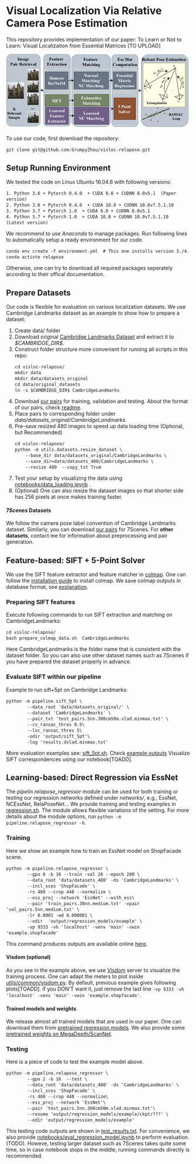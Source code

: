 # Visual Localization Via Relative Camera Pose Estimation

This repository provides implementation of  our paper:   To Learn or Not to Learn: Visual Localization from Essential Matrices [TO UPLOAD]

![Pipeline](pipeline/pipeline.jpg)

To use our code, first download the repository:
````
git clone git@github.com:GrumpyZhou/visloc-relapose.git
````

## Setup Running Environment
We tested the code on Linux Ubuntu 16.04.6 with following versions:
````
1. Python 3.6 + Pytorch 0.4.0  + CUDA 8.0 + CUDNN 8.0v5.1  (Paper version) 
2. Python 3.6 + Pytorch 0.4.0  + CUDA 10.0 + CUDNN 10.0v7.5.1.10
3. Python 3.7 + Pytorch 1.0  + CUDA 8.0 + CUDNN 8.0v5.1
4. Python 3.7 + Pytorch 1.0  + CUDA 10.0 + CUDNN 10.0v7.5.1.10	(Latest version)
````
We recommend to use *Anaconda* to manage packages. Run following lines to automatically setup a ready environment for our code.
````
conda env create -f environment.yml  # This one installs version 3./4.
conda activte relapose
````
Otherwise, one can try to download all required packages seperately according to their offical documentation.

## Prepare Datasets 
Our code is flexible for evaluation on various localization datasets. We use Cambridge Landmarks dataset as an example to show how to prepare a dataset:
1. Create data/ folder
2. Download original [Cambridge Landmarks Dataset](http://mi.eng.cam.ac.uk/projects/relocalisation/#dataset) and extract it to *\$CAMBRIDGE_DIR\$*.
3. Construct folder structure more convenient for running all scripts in this repo:
	````
	cd visloc-relapose/
	mkdir data
	mkdir data/datasets_original
	cd data/original_datasets
	ln -s $CAMBRIDGE_DIR$ CambridgeLandmarks
	````
4. Download [our pairs](https://vision.in.tum.de/webshare/u/zhouq/visloc-datasets/) for training, validation and testing. About the format of our pairs, check [readme](https://vision.in.tum.de/webshare/u/zhouq/visloc-datasets/README.md). 
5. Place pairs to corresponding folder under *data/datasets_original/CambridgeLandmarks*.
6. Pre-save resized 480 images to speed up data loading time (Optional, but Recommended)
	````
	cd visloc-relapose/
	python -m utils.datasets.resize_dataset \
		--base_dir data/datasets_original/CambridgeLandmarks \ 
		--save_dir=data/datasets_480/CambridgeLandmarks \
		--resize 480  --copy_txt True 
	````
7. Test your setup by visualizing the data using [notebooks/data_loading.ipynb](notebooks/data_loading.ipynb) .
8. (Optional) One can also resize the dataset images so that shorter side has 256 pixels at once makes training faster.
#### 7Scenes Datasets
We follow the camera pose label convention of Cambridge Landmarks dataset.  Similarly, you can download  [our pairs](https://vision.in.tum.de/webshare/u/zhouq/visloc-datasets/)  for 7Scenes. For **other datasets**, contact me for information about preprocessing and pair generation.


##  Feature-based: SIFT + 5-Point Solver

We use the SIFT feature extractor and feature matcher in [colmap](https://colmap.github.io/). One can follow the [installation guide](https://colmap.github.io/install.html) to install colmap. We save colmap outputs in database format, see [explanation](https://colmap.github.io/database.html).

### Preparing SIFT features 
Execute following commands to run SIFT extraction and matching on CambridgeLandmarks:
````
cd visloc-relapose/
bash prepare_colmap_data.sh  CambridgeLandmarks
````
Here CambridgeLandmarks is the folder name that is consistent with the dataset folder. So you can also use other dataset names such as 7Scenes if you have prepared the dataset properly in advance.

### Evaluate SIFT within our pipeline
Example to run sift+5pt on Cambridge Landmarks:
````
python -m pipeline.sift_5pt \
        --data_root 'data/datasets_original/' \
        --dataset 'CambridgeLandmarks' \
        --pair_txt 'test_pairs.5nn.300cm50m.vlad.minmax.txt' \
        --cv_ransac_thres 0.5\
        --loc_ransac_thres 5\
        -odir 'output/sift_5pt'\
        -log 'results.dvlad.minmax.txt'
````
More evaluation examples see: [sift_5pt.sh](sift_5pt.sh). Check [example outputs](https://vision.in.tum.de/webshare/u/zhouq/visloc-relapose/sift_5pt/)
Visualize SIFT correspondences using our notebook[TOADD].
##  Learning-based: Direct Regression via EssNet
The _pipelin.relapose_regressor_ module can be used for  both training or testing our regression networks defined under *networks/*, e.g., EssNet, NCEssNet, RelaPoseNet... We provide training and testing examples in [regression.sh](regression.sh). 
The module allows flexible variations of the setting. For more details about the module options, run `python -m pipeline.relapose_regressor -h`.
### Training
Here we show an example how to train an EssNet model on ShopFacade scene.
````
python -m pipeline.relapose_regressor \
        --gpu 0 -b 16 --train -val 20 --epoch 200 \
        --data_root 'data/datasets_480' -ds 'CambridgeLandmarks' \
        --incl_sces 'ShopFacade' \
        -rs 480 --crop 448 --normalize \
        --ess_proj --network 'EssNet' --with_ess\
        --pair 'train_pairs.30nn.medium.txt' -vpair 'val_pairs.5nn.medium.txt' \
        -lr 0.0001 -wd 0.000001 \
        --odir  'output/regression_models/example' \
        -vp 9333 -vh 'localhost' -venv 'main' -vwin 'example.shopfacade' 
````
This command produces outputs are available online [here](https://vision.in.tum.de/webshare/u/zhouq/visloc-relapose/regression_models/example/). 

#### Visdom (optional)
As you see in the example above, we use [Visdom](https://github.com/facebookresearch/visdom) server to visualize the training process.  One can adapt the meters to plot inside [utils/common/visdom.py](utils/common/visdom.py). By default, previous example gives following plots[TOADD].
If you DON'T want it, just remove the last line `-vp 9333 -vh 'localhost' -venv 'main' -vwin 'example.shopfacade'`.

#### Trained models and weights
We release almost all trained models that are used in our paper. One can download them from [pretrained regression models](https://vision.in.tum.de/webshare/u/zhouq/visloc-relapose/regression_models).
We also provide some [pretrained weights on MegaDepth/ScanNet](https://vision.in.tum.de/webshare/u/zhouq/visloc-relapose/pretrained_weights/). 

### Testing
Here is a piece of code to test the example model above.
````
python -m pipeline.relapose_regressor \
        --gpu 2 -b 16  --test \
        --data_root 'data/datasets_480' -ds 'CambridgeLandmarks' \
        --incl_sces 'ShopFacade' \
        -rs 480 --crop 448 --normalize\
        --ess_proj --network 'EssNet'\
        --pair 'test_pairs.5nn.300cm50m.vlad.minmax.txt'\
        --resume 'output/regression_models/example/ckpt/???' \
        --odir 'output/regression_models/example'
````
This testing code outputs are shown in  [test_results.txt](TODO).
For convenience, we also provide [notebooks/eval_regression_model.ipynb](notebooks/eval_regression_model.ipynb) to perform evaluation.(TODO). Howeve, testing larger dataset such as 7Scenes takes quite some time, so in case notebook stops in the middle, running commands directly is recommended.